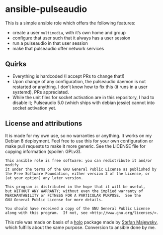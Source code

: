 ansible-pulseaudio
==================

This is a simple ansible role which offers the following features:

* create a user ``multimedia``, with it’s own home and group
* configure that user such that it always has a user session
* run a pulseaudio in that user session
* make that pulseaudio offer network services

Quirks
------

* Everything is hardcoded (I accept PRs to change that!)
* Upon change of any configuration, the pulseaudio daemon is not restarted or
  anything. I don’t know how to fix this (it runs in a user systemd), PRs
  appreciated.
* While the unit files for socket activation are in this repository, I had to
  disable it; Pulseaudio 5.0 (which ships with debian jessie) cannot into
  socket activation yet.

License and attributions
------------------------

It is made for my own use, so no warranties or anything. It works on my Debian
8 deployment. Feel free to use this for your own configuration or make pull
requests to make it more generic. See the LICENSE file for copying information
(spoiler: GPLv3).

    This ansible role is free software: you can redistribute it and/or modify
    it under the terms of the GNU General Public License as published by
    the Free Software Foundation, either version 3 of the License, or
    (at your option) any later version.

    This program is distributed in the hope that it will be useful,
    but WITHOUT ANY WARRANTY; without even the implied warranty of
    MERCHANTABILITY or FITNESS FOR A PARTICULAR PURPOSE.  See the
    GNU General Public License for more details.

    You should have received a copy of the GNU General Public License
    along with this program.  If not, see <http://www.gnu.org/licenses/>.

This role was made on basis of a [holo][0] package made by
[Stefan Majewsky][1], which fulfills about the same purpose. Conversion to
ansible done by me.

   [0]: https://github.com/majewsky/holo
   [1]: https://github.com/majewsky
